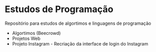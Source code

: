 # Estudos de Programação
Repositório para estudos de algortimos e linguagens de programação

- Algortimos (Beecrowd)
- Projetos Web
- Projeto Instagram - Recriação da interface de login do Instagram
